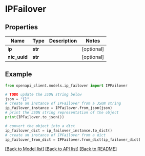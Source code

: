 # IPFailover


## Properties

Name | Type | Description | Notes
------------ | ------------- | ------------- | -------------
**ip** | **str** |  | [optional] 
**nic_uuid** | **str** |  | [optional] 

## Example

```python
from openapi_client.models.ip_failover import IPFailover

# TODO update the JSON string below
json = "{}"
# create an instance of IPFailover from a JSON string
ip_failover_instance = IPFailover.from_json(json)
# print the JSON string representation of the object
print(IPFailover.to_json())

# convert the object into a dict
ip_failover_dict = ip_failover_instance.to_dict()
# create an instance of IPFailover from a dict
ip_failover_from_dict = IPFailover.from_dict(ip_failover_dict)
```
[[Back to Model list]](../README.md#documentation-for-models) [[Back to API list]](../README.md#documentation-for-api-endpoints) [[Back to README]](../README.md)


